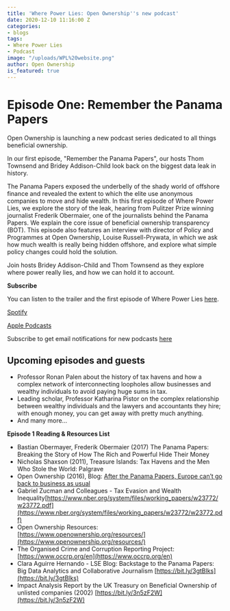 ```yaml
---
title: 'Where Power Lies: Open Ownership''s new podcast'
date: 2020-12-10 11:16:00 Z
categories:
- blogs
tags:
- Where Power Lies
- Podcast
image: "/uploads/WPL%20website.png"
author: Open Ownership
is_featured: true
---
```


# Episode One: Remember the Panama Papers 

Open Ownership is launching a new podcast series dedicated to all things beneficial ownership. 

In our first episode, "Remember the Panama Papers", our hosts Thom Townsend and Bridey Addison-Child look back on the biggest data leak in history.

The Panama Papers exposed the underbelly of the shady world of offshore finance and revealed the extent to which the elite use anonymous companies to move and hide wealth. In this first episode of Where Power Lies, we explore the story of the leak, hearing from Pulitzer Prize winning journalist Frederik Obermaier, one of the journalists behind the Panama Papers. We explain the core issue of beneficial ownership transparency (BOT). This episode also features an interview with director of Policy and Programmes at Open Ownership, Louise Russell-Prywata, in which we ask how much wealth is really being hidden offshore, and explore what simple policy changes could hold the solution. 

Join hosts Bridey Addison-Child and Thom Townsend as they explore where power really lies, and how we can hold it to account. 

**Subscribe**

You can listen to the trailer and the first episode of Where Power Lies [here](https://anchor.fm/open-ownership). 

[Spotify](https://open.spotify.com/show/16qG5QqWvFgJhobC6QdKBO)

[Apple Podcasts](https://podcasts.apple.com/gb/podcast/where-power-lies/id1524823475?i=1000501814113)

Subscribe to get email notifications for new podcasts [here](http://mailchi.mp/5afaf6c00a06/where-power-lies-landing-page)

## Upcoming episodes and guests



*   Professor Ronan Palen about the history of tax havens and how a complex network of interconnecting loopholes allow businesses and wealthy individuals to avoid paying huge sums in tax.
*   Leading scholar, Professor Katharina Pistor on the complex relationship between wealthy individuals and the lawyers and accountants they hire; with enough money, you can get away with pretty much anything.
*   And many more…

**Episode 1 Reading & Resources List**



*   Bastian Obermayer, Frederik Obermaier (2017) The Panama Papers: Breaking the Story of How The Rich and Powerful Hide Their Money 
*   Nicholas Shaxson (2011), Treasure Islands: Tax Havens and the Men Who Stole the World: Palgrave
*   Open Ownership (2016), Blog: [After the Panama Papers, Europe can’t go back to business as usual ](https://www.openownership.org/news/after-the-panama-papers-europe-cant-go-back-to-business-as-usual/)
*   Gabriel Zucman and Colleagues - Tax Evasion and Wealth Inequality[https://www.nber.org/system/files/working_papers/w23772/w23772.pdf](https://www.nber.org/system/files/working_papers/w23772/w23772.pdf)
*   Open Ownership Resources: [https://www.openownership.org/resources/](https://www.openownership.org/resources/)
*   The Organised Crime and Corruption Reporting Project: [https://www.occrp.org/en](https://www.occrp.org/en)
*   Clara Aguirre Hernando - LSE Blog: Backstage to the Panama Papers: Big Data Analytics and Collaborative Journalism [https://bit.ly/3gtBlks](https://bit.ly/3gtBlks)
*   Impact Analysis Report by the UK Treasury on Beneficial Ownership of unlisted companies (2002)  [https://bit.ly/3n5zF2W](https://bit.ly/3n5zF2W) 